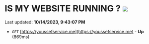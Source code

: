 # IS MY WEBSITE RUNNING ? [![](https://img.shields.io/static/v1?label=Sponsor&message=%E2%9D%A4&logo=GitHub&color=%23fe8e86)](https://github.com/sponsors/<username>)

Last updated: **10/14/2023, 9:43:07 PM**

- `GET` [https://youssefservice.me](https://youssefservice.me) - **Up** (869ms)

